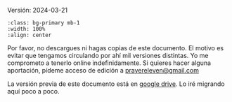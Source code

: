 Versión: 2024-03-21

```{image} ./images/upsidedown.jpg
:class: bg-primary mb-1
:width: 100%
:align: center
```

Por favor, no descargues ni hagas copias de este documento. El motivo es evitar que tengamos circulando por ahí mil versiones distintas. Yo me comprometo a tenerlo online indefinidamente. Si quieres hacer alguna aportación, pídeme acceso de edición a prayereleven@gmail.com

La versión previa de este documento está en [google
drive](https://docs.google.com/document/d/1cQ_I8cgq3bMA2WR1KymF16LnHuqVaUQ8Uf8r2FptAfU/edit#heading=h.4m4363o7sliv).
Lo iré migrando aquí poco a poco.


```{tableofcontents}
```

